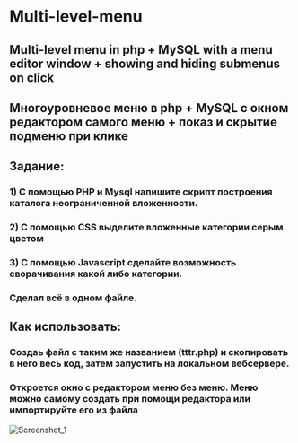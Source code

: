 # Multi-level-menu
## Multi-level menu in php + MySQL with a menu editor window + showing and hiding submenus on click
## Многоуровневое меню в php + MySQL с окном редактором самого меню + показ и скрытие подменю при клике
## Задание: 
### 1) С помощью PHP и Mysql напишите скрипт построения каталога неограниченной вложенности.
### 2) С помощью CSS выделите вложенные категории серым цветом
### 3) С помощью Javascript сделайте возможность сворачивания какой либо категории.
### Сделал всё в одном файле.
## Как использовать:
### Создаь файл с таким же названием (tttr.php) и скопировать в него весь код, затем запустить на локальном вебсервере.
### Откроется окно с редактором меню без меню. Меню можно самому создать при помощи редактора или импортируйте его из файла
![Screenshot_1](https://user-images.githubusercontent.com/99415686/153711775-acaf84e6-1c45-48cb-89ab-440f1836c853.png)
